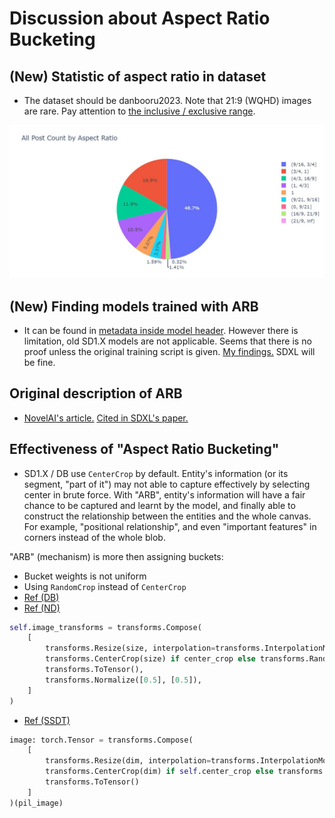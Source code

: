 # Discussion about Aspect Ratio Bucketing #

## (New) Statistic of aspect ratio in dataset ##

- The dataset should be danbooru2023. Note that 21:9 (WQHD) images are rare. Pay attention to [the inclusive / exclusive range](https://courses.lumenlearning.com/suny-osalgebratrig/chapter/domain-and-range/).

![img/photo_2023-12-07_01-16-44.jpg](img/photo_2023-12-07_01-16-44.jpg)

## (New) Finding models trained with ARB ##

- It can be found in [metadata inside model header](https://github.com/by321/safetensors_util). However there is limitation, old SD1.X models are not applicable. Seems that there is no proof unless the original training script is given. [My findings.](https://github.com/by321/safetensors_util/pull/3) SDXL will be fine.

## Original description of ARB ##

- [NovelAI's article.](https://blog.novelai.net/novelai-improvements-on-stable-diffusion-e10d38db82ac) [Cited in SDXL's paper.](https://arxiv.org/abs/2307.01952)

## Effectiveness of "Aspect Ratio Bucketing" ##

- SD1.X / DB use `CenterCrop` by default. Entity's information (or its segment, "part of it") may not able to capture effectively by selecting center in brute force. With "ARB", entity's information will have a fair chance to be captured and learnt by the model, and finally able to construct the relationship between the entities and the whole canvas. For example, "positional relationship", and even "important features" in corners instead of the whole blob.

"ARB" (mechanism) is more then assigning buckets:
- Bucket weights is not uniform
- Using `RandomCrop` instead of `CenterCrop` 
- [Ref (DB)](https://github.com/huggingface/diffusers/blob/main/examples/dreambooth/train_dreambooth.py)
- [Ref (ND)](https://github.com/Mikubill/naifu-diffusion/blob/main/scripts/encode_to_latent.py)

```py
self.image_transforms = transforms.Compose(
    [
        transforms.Resize(size, interpolation=transforms.InterpolationMode.BILINEAR),
        transforms.CenterCrop(size) if center_crop else transforms.RandomCrop(size),
        transforms.ToTensor(),
        transforms.Normalize([0.5], [0.5]),
    ]
)
```

- [Ref (SSDT)](https://github.com/CCRcmcpe/scal-sdt/blob/main/modules/dataset/datasets.py)

```py
image: torch.Tensor = transforms.Compose(
    [
        transforms.Resize(dim, interpolation=transforms.InterpolationMode.LANCZOS),
        transforms.CenterCrop(dim) if self.center_crop else transforms.RandomCrop(dim),
        transforms.ToTensor()
    ]
)(pil_image)
```

